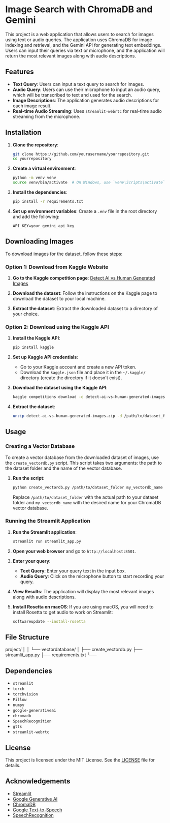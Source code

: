 # Image Search with ChromaDB and Gemini

This project is a web application that allows users to search for images using text or audio queries. The application uses ChromaDB for image indexing and retrieval, and the Gemini API for generating text embeddings. Users can input their queries via text or microphone, and the application will return the most relevant images along with audio descriptions.

## Features

- **Text Query**: Users can input a text query to search for images.
- **Audio Query**: Users can use their microphone to input an audio query, which will be transcribed to text and used for the search.
- **Image Descriptions**: The application generates audio descriptions for each image result.
- **Real-time Audio Streaming**: Uses `streamlit-webrtc` for real-time audio streaming from the microphone.

## Installation

1. **Clone the repository**:
    ```sh
    git clone https://github.com/yourusername/yourrepository.git
    cd yourrepository
    ```

2. **Create a virtual environment**:
    ```sh
    python -m venv venv
    source venv/bin/activate  # On Windows, use `venv\Scripts\activate`
    ```

3. **Install the dependencies**:
    ```sh
    pip install -r requirements.txt
    ```

4. **Set up environment variables**:
    Create a `.env` file in the root directory and add the following:
    ```env
    API_KEY=your_gemini_api_key
    ```

## Downloading Images

To download images for the dataset, follow these steps:

### Option 1: Download from Kaggle Website

1. **Go to the Kaggle competition page**: [Detect AI vs Human Generated Images](https://www.kaggle.com/competitions/detect-ai-vs-human-generated-images)

2. **Download the dataset**: Follow the instructions on the Kaggle page to download the dataset to your local machine.

3. **Extract the dataset**: Extract the downloaded dataset to a directory of your choice.

### Option 2: Download using the Kaggle API

1. **Install the Kaggle API**:
    ```sh
    pip install kaggle
    ```

2. **Set up Kaggle API credentials**:
    - Go to your Kaggle account and create a new API token.
    - Download the `kaggle.json` file and place it in the `~/.kaggle/` directory (create the directory if it doesn't exist).

3. **Download the dataset using the Kaggle API**:
    ```sh
    kaggle competitions download -c detect-ai-vs-human-generated-images
    ```

4. **Extract the dataset**:
    ```sh
    unzip detect-ai-vs-human-generated-images.zip -d /path/to/dataset_folder
    ```

## Usage

### Creating a Vector Database

To create a vector database from the downloaded dataset of images, use the `create_vectordb.py` script. This script takes two arguments: the path to the dataset folder and the name of the vector database.

1. **Run the script**:
    ```sh
    python create_vectordb.py /path/to/dataset_folder my_vectordb_name
    ```

    Replace `/path/to/dataset_folder` with the actual path to your dataset folder and `my_vectordb_name` with the desired name for your ChromaDB vector database.

### Running the Streamlit Application

1. **Run the Streamlit application**:
    ```sh
    streamlit run streamlit_app.py
    ```

2. **Open your web browser** and go to `http://localhost:8501`.

3. **Enter your query**:
    - **Text Query**: Enter your query text in the input box.
    - **Audio Query**: Click on the microphone button to start recording your query.

4. **View Results**: The application will display the most relevant images along with audio descriptions.

5. **Install Rosetta on macOS**:
    If you are using macOS, you will need to install Rosetta to get audio to work on Streamlit:
    ```sh
    softwareupdate --install-rosetta

## File Structure
project/ │  │ └── vectordatabase/ │ ├── create_vectordb.py ├── streamlit_app.py ├── requirements.txt └──


## Dependencies

- `streamlit`
- `torch`
- `torchvision`
- `Pillow`
- `numpy`
- `google-generativeai`
- `chromadb`
- `SpeechRecognition`
- `gtts`
- `streamlit-webrtc`


## License

This project is licensed under the MIT License. See the [LICENSE](LICENSE) file for details.

## Acknowledgements

- [Streamlit](https://streamlit.io/)
- [Google Generative AI](https://cloud.google.com/ai-platform/generative-ai)
- [ChromaDB](https://chromadb.com/)
- [Google Text-to-Speech](https://pypi.org/project/gTTS/)
- [SpeechRecognition](https://pypi.org/project/SpeechRecognition/)

